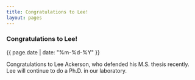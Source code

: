 ```yaml
---
title: Congratulations to Lee!
layout: pages
---
```


### Congratulations to Lee!
{{ page.date | date: "%m-%d-%Y" }}


Congratulations to Lee Ackerson, who defended his M.S. thesis recently. Lee will continue to do a Ph.D. in our laboratory.



